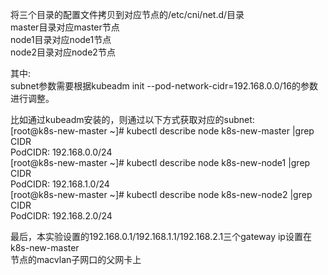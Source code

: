 将三个目录的配置文件拷贝到对应节点的/etc/cni/net.d/目录  
master目录对应master节点  
node1目录对应node1节点  
node2目录对应node2节点  

其中:  
subnet参数需要根据kubeadm init --pod-network-cidr=192.168.0.0/16的参数进行调整。  

比如通过kubeadm安装的，则通过以下方式获取对应的subnet:  
	[root@k8s-new-master ~]# kubectl describe node k8s-new-master |grep CIDR  
	PodCIDR:                     192.168.0.0/24  
	[root@k8s-new-master ~]# kubectl describe node k8s-new-node1 |grep CIDR  
	PodCIDR:                     192.168.1.0/24  
	[root@k8s-new-master ~]# kubectl describe node k8s-new-node2 |grep CIDR  
	PodCIDR:                     192.168.2.0/24  

最后，本实验设置的192.168.0.1/192.168.1.1/192.168.2.1三个gateway ip设置在k8s-new-master  
节点的macvlan子网口的父网卡上
